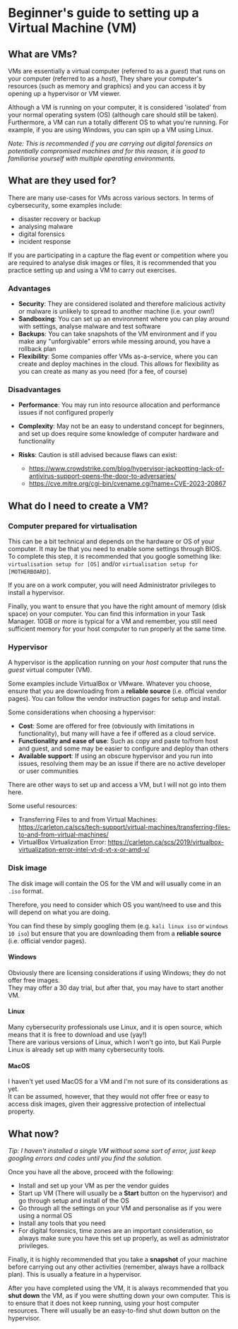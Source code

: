 # Beginner's guide to setting up a Virtual Machine (VM)

## What are VMs?

VMs are essentially a virtual computer (referred to as a <em>guest</em>) that runs on your computer (referred to as a <em>host</em>), They share your computer's resources (such as memory and graphics) and you can access it by opening up a hypervisor or VM viewer.

Although a VM is running on your computer, it is considered 'isolated' from your normal operating system (OS) (although care should still be taken). Furthermore, a VM can run a totally different OS to what you're running. For example, if you are using Windows, you can spin up a VM using Linux.

<em>Note: This is recommended if you are carrying out digital forensics on potentially compromised machines and for this reason, it is good to familiarise yourself with multiple operating environments.</em>

## What are they used for?

There are many use-cases for VMs across various sectors. In terms of cybersecurity, some examples include:

- disaster recovery or backup
- analysing malware
- digital forensics
- incident response

If you are participating in a capture the flag event or competition where you are required to analyse disk images or files, it is recommended that you practice setting up and using a VM to carry out exercises.

### Advantages

- **Security**: They are considered isolated and therefore malicious activity or malware is unlikely to spread to another machine (i.e. your own!)
- **Sandboxing**: You can set up an environment where you can play around with settings, analyse malware and test software
- **Backups**: You can take snapshots of the VM environment and if you make any "unforgivable" errors while messing around, you have a rollback plan
- **Flexibility**: Some companies offer VMs as-a-service, where you can create and deploy machines in the cloud. This allows for flexibility as you can create as many as you need (for a fee, of course)

### Disadvantages

- **Performance**: You may run into resource allocation and performance issues if not configured properly
- **Complexity**: May not be an easy to understand concept for beginners, and set up does require some knowledge of computer hardware and functionality
- **Risks**: Caution is still advised because flaws can exist:

  - https://www.crowdstrike.com/blog/hypervisor-jackpotting-lack-of-antivirus-support-opens-the-door-to-adversaries/
  - https://cve.mitre.org/cgi-bin/cvename.cgi?name=CVE-2023-20867

## What do I need to create a VM?

### Computer prepared for virtualisation

This can be a bit technical and depends on the hardware or OS of your computer. It may be that you need to enable some settings through BIOS. \
To complete this step, it is recommended that you google something like: `virtualisation setup for [OS]` and/or `virtualisation setup for [MOTHERBOARD]`.

If you are on a work computer, you will need Administrator privileges to install a hypervisor.

Finally, you want to ensure that you have the right amount of memory (disk space) on your computer. You can find this information in your Task Manager.
10GB or more is typical for a VM and remember, you still need sufficient memory for your host computer to run properly at the same time.

### Hypervisor

A hypervisor is the application running on your <em>host</em> computer that runs the <em>guest</em> virtual computer (VM).

Some examples include VirtualBox or VMware. Whatever you choose, ensure that you are downloading from a **reliable source** (i.e. official vendor pages). You can follow the vendor instruction pages for setup and install.

Some considerations when choosing a hypervisor:

- **Cost**: Some are offered for free (obviously with limitations in functionality), but many will have a fee if offered as a cloud service.
- **Functionality and ease of use**: Such as copy and paste to/from host and guest, and some may be easier to configure and deploy than others
- **Available support**: If using an obscure hypervisor and you run into issues, resolving them may be an issue if there are no active developer or user communities

There are other ways to set up and access a VM, but I will not go into them here.

Some useful resources:

- Transferring Files to and from Virtual Machines: https://carleton.ca/scs/tech-support/virtual-machines/transferring-files-to-and-from-virtual-machines/
- VirtualBox Virtualization Error: https://carleton.ca/scs/2019/virtualbox-virtualization-error-intel-vt-d-vt-x-or-amd-v/

### Disk image

The disk image will contain the OS for the VM and will usually come in an `.iso` format.

Therefore, you need to consider which OS you want/need to use and this will depend on what you are doing.

You can find these by simply googling them (e.g. `kali linux iso` or `windows 10 iso`) but ensure that you are downloading them from a **reliable source** (i.e. official vendor pages).

#### Windows

Obviously there are licensing considerations if using Windows; they do not offer free images. \
They may offer a 30 day trial, but after that, you may have to start another VM.

#### Linux

Many cybersecurity professionals use Linux, and it is open source, which means that it is free to download and use (yay!) \
There are various versions of Linux, which I won't go into, but Kali Purple Linux is already set up with many cybersecurity tools.

#### MacOS

I haven't yet used MacOS for a VM and I'm not sure of its considerations as yet. \
It can be assumed, however, that they would not offer free or easy to access disk images, given their aggressive protection of intellectual property.

## What now?

<em>Tip: I haven't installed a single VM without some sort of error, just keep googling errors and codes until you find the solution.</em>

Once you have all the above, proceed with the following:

- Install and set up your VM as per the vendor guides
- Start up VM (There will usually be a **Start** button on the hypervisor) and go through setup and install of the OS
- Go through all the settings on your VM and personalise as if you were using a normal OS
- Install any tools that you need
- For digital forensics, time zones are an important consideration, so always make sure you have this set up properly, as well as administrator privileges.

Finally, it is highly recommended that you take a **snapshot** of your machine before carrying out any other activities (remember, always have a rollback plan). This is usually a feature in a hypervisor.

After you have completed using the VM, it is always recommended that you **shut down** the VM, as if you were shutting down your own computer. This is to ensure that it does not keep running, using your host computer resources. There will usually be an easy-to-find shut down button on the hypervisor.
